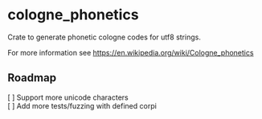 # cologne_phonetics
Crate to generate phonetic cologne codes for utf8 strings.

For more information see https://en.wikipedia.org/wiki/Cologne_phonetics

## Roadmap
[ ] Support more unicode characters \
[ ] Add more tests/fuzzing with defined corpi

